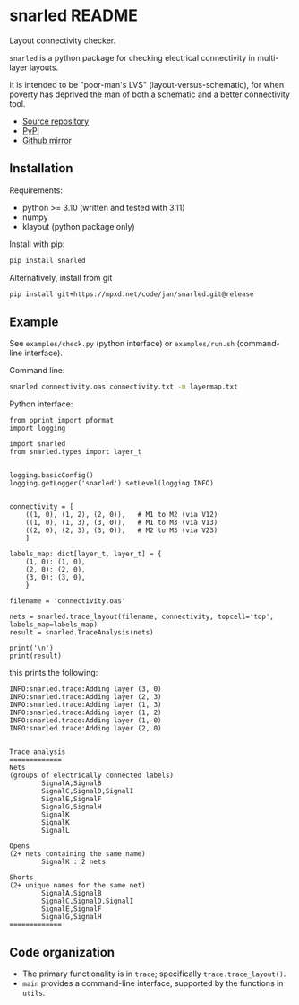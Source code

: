 snarled README
============

Layout connectivity checker.

`snarled` is a python package for checking electrical connectivity in multi-layer layouts.

It is intended to be "poor-man's LVS" (layout-versus-schematic), for when poverty
has deprived the man of both a schematic and a better connectivity tool.

- [Source repository](https://mpxd.net/code/jan/snarled)
- [PyPI](https://pypi.org/project/snarled)
- [Github mirror](https://github.com/anewusername/snarled)

## Installation

Requirements:
* python >= 3.10 (written and tested with 3.11)
* numpy
* klayout (python package only)


Install with pip:
```bash
pip install snarled
```

Alternatively, install from git
```bash
pip install git+https://mpxd.net/code/jan/snarled.git@release
```

## Example
See `examples/check.py` (python interface) or `examples/run.sh` (command-line interface).

Command line:
```bash
snarled connectivity.oas connectivity.txt -m layermap.txt
```

Python interface:
```python3
from pprint import pformat
import logging

import snarled
from snarled.types import layer_t


logging.basicConfig()
logging.getLogger('snarled').setLevel(logging.INFO)


connectivity = [
    ((1, 0), (1, 2), (2, 0)),   # M1 to M2 (via V12)
    ((1, 0), (1, 3), (3, 0)),   # M1 to M3 (via V13)
    ((2, 0), (2, 3), (3, 0)),   # M2 to M3 (via V23)
    ]

labels_map: dict[layer_t, layer_t] = {
    (1, 0): (1, 0),
    (2, 0): (2, 0),
    (3, 0): (3, 0),
    }

filename = 'connectivity.oas'

nets = snarled.trace_layout(filename, connectivity, topcell='top', labels_map=labels_map)
result = snarled.TraceAnalysis(nets)

print('\n')
print(result)
```

this prints the following:

```
INFO:snarled.trace:Adding layer (3, 0)
INFO:snarled.trace:Adding layer (2, 3)
INFO:snarled.trace:Adding layer (1, 3)
INFO:snarled.trace:Adding layer (1, 2)
INFO:snarled.trace:Adding layer (1, 0)
INFO:snarled.trace:Adding layer (2, 0)


Trace analysis
=============
Nets
(groups of electrically connected labels)
        SignalA,SignalB
        SignalC,SignalD,SignalI
        SignalE,SignalF
        SignalG,SignalH
        SignalK
        SignalK
        SignalL

Opens
(2+ nets containing the same name)
        SignalK : 2 nets

Shorts
(2+ unique names for the same net)
        SignalA,SignalB
        SignalC,SignalD,SignalI
        SignalE,SignalF
        SignalG,SignalH
=============
```

## Code organization

- The primary functionality is in `trace`; specifically `trace.trace_layout()`.
- `main` provides a command-line interface, supported by the functions in `utils`.
